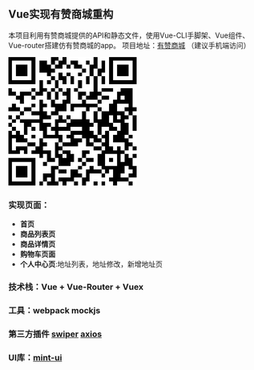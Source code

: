 ## Vue实现有赞商城重构

本项目利用有赞商城提供的API和静态文件，使用Vue-CLI手脚架、Vue组件、Vue-router搭建仿有赞商城的app。
项目地址：[有赞商城](https://www.hefang.site/youzan/dist/index.html) （建议手机端访问）


![avatar](https://github.com/he529564582/youzan/blob/master/static/1562592456.png)

### 实现页面：
+ **首页**
+ **商品列表页**
+ **商品详情页**
+ **购物车页面**
+ **个人中心页**:地址列表，地址修改，新增地址页
### 技术栈：Vue + Vue-Router + Vuex
### 工具：webpack mockjs
### 第三方插件 [swiper](https://github.com/nolimits4web/Swiper) [axios](https://github.com/axios/axios)
### UI库：[mint-ui](https://mint-ui.github.io/docs/#/zh-cn2/infinite-scroll)









